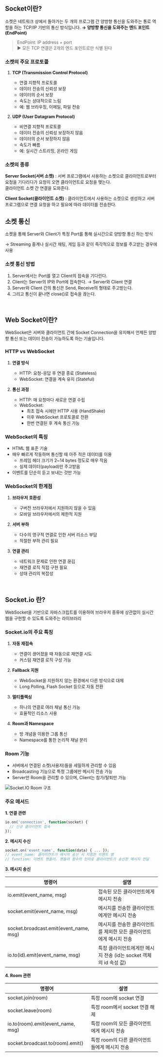 
## Socket이란?

소켓은 네트워크 상에서 돌아가는 두 개의 프로그램 간 양방향 통신을 도와주는 통로 역할을 하는 TCP/IP 기반의 통신 방식입니다.
**→ 양방향 통신을 도와주는 엔드 포인트(EndPoint)**

> EndPoint: IP address + port   
> ▶ 모든 TCP 연결은 2개의 엔드 포인트로만 식별 된다 

### 소켓의 주요 프로토콜

1. **TCP (Transmission Control Protocol)**
   - 연결 지향적 프로토콜
   - 데이터 전송의 신뢰성 보장
   - 데이터의 순서 보장
   - 속도는 상대적으로 느림
   - 예: 웹 브라우징, 이메일, 파일 전송

2. **UDP (User Datagram Protocol)**
   - 비연결 지향적 프로토콜
   - 데이터 전송의 신뢰성 보장하지 않음
   - 데이터의 순서 보장하지 않음
   - 속도가 빠름
   - 예: 실시간 스트리밍, 온라인 게임

### 소켓의 종류

**Server Socket(서버 소켓)**
: 서버 프로그램에서 사용하는 소켓으로 클라이언트로부터 요청을 기다리다가 요청이 오면 클라이언트로 요청을 맺는다.  
  클라이언트 소켓 간 연결을 도와준다.

**Client Socket(클라이언트 소켓)**
: 클라이언트에서 사용하는 소켓으로 생성하고 서버 프로그램으로 연결 요청을 하고 필요에 따라 데이터를 전송한다.

## 소켓 통신

소켓을 통해 Server와 Client가 특정 Port를 통해 실시간으로 양방향 통신 하는 방식

  → Streaming 중계나 실시간 채팅, 게임 등과 같이 즉각적으로 정보를 주고받는 경우에 사용

### 소켓 통신 방법

1. Server에서는 Port를 열고 Client의 접속을 기다린다.
2. Client는 Server의 IP와 Port에 접속한다. → Server와 Client 연결
3. Server와 Client 간의 통신은 Send, Receive의 형태로 주고받는다.
4. 그리고 통신이 끝나면 close()로 접속을 끊는다.

<br> 

## Web Socket이란?

WebSocket은 서버와 클라이언트 간에 Socket Connection을 유지해서 언제든 양방향 통신 또는 데이터 전송이 가능하도록 하는 기술입니다.

### HTTP vs WebSocket

1. **연결 방식**
   - HTTP: 요청-응답 후 연결 종료 (Stateless)
   - WebSocket: 연결을 계속 유지 (Stateful)

2. **통신 과정**
   - HTTP: 매 요청마다 새로운 연결 수립
   - WebSocket: 
     - 최초 접속 시에만 HTTP 사용 (HandShake)
     - 이후 WebSocket 프로토콜로 전환
     - 한번 연결된 후 계속 통신 가능

### WebSocket의 특징

- HTML 웹 표준 기술
- 매우 빠르게 작동하며 통신할 때 아주 적은 데이터를 이용
	- 프레임 헤더 크기가 2~14 bytes 정도로 매우 작음
	- 실제 데이터(payload)만 주고받음
- 이벤트를 단순히 듣고 보내는 것만 가능

### WebSocket의 한계점

1. **브라우저 호환성**
   - 구버전 브라우저에서 지원하지 않을 수 있음
   - 모바일 브라우저에서의 제한적 지원

2. **서버 부하**
   - 다수의 영구적 연결로 인한 서버 리소스 부담
   - 적절한 부하 관리 필요

3. **연결 관리**
   - 네트워크 문제로 인한 연결 끊김
   - 재연결 로직 직접 구현 필요
   - 상태 관리의 복잡성

<br>

## Socket.io 란?

WebSocket을 기반으로 자바스크립트를 이용하여 브라우저 종류에 상관없이 실시간 웹을 구현할 수 있도록 도와주는 라이브러리

### Socket.io의 주요 특징

1. **자동 재접속**
   - 연결이 끊어졌을 때 자동으로 재연결 시도
   - 커스텀 재연결 로직 구성 가능

2. **Fallback 지원**
   - WebSocket을 지원하지 않는 환경에서 다른 방식으로 대체
   - Long Polling, Flash Socket 등으로 자동 전환

3. **멀티플렉싱**
   - 하나의 연결로 여러 채널 통신 가능
   - 효율적인 리소스 사용

4. **Room과 Namespace**
   - 방 개념을 이용한 그룹 통신
   - Namespace를 통한 논리적 채널 분리

### Room 기능

- 서버에서 연결된 소켓(사용자)들을 세밀하게 관리할 수 있음
- Broadcasting 기능으로 특정 그룹에만 메시지 전송 가능
- Server만 Room을 관리할 수 있으며, Client는 참가/탈퇴만 가능

![Socket.IO Room 구조](https://blog.kakaocdn.net/dn/GeLJd/btrJEMkBknL/brFCLRytEFcpi2uHE5LRkk/img.png)


### 주요 메서드

**1. 연결 관련**

```javascript
io.on('connection', function(socket) {  
  // 신규 클라이언트 접속
}); 
```

**2. 메시지 수신**

```javascript
socket.on('event_name', function(data) { ... });
// event_name: 클라이언트가 메시지 송신 시 지정한 이벤트 명
// function: 이벤트 핸들러. 핸들러 함수의 인자로 클라이언트가 송신한 메시지 전달
```

**3. 메시지 송신**

| **명령어** | **설명** |
|------------|----------|
| io.emit(event_name, msg) | 접속된 모든 클라이언트에게 메시지 전송 |
| socket.emit(event_name, msg) | 메시지를 전송한 클라이언트에게만 메시지 전송 |
| socket.broadcast.emit(event_name, msg) | 메시지를 전송한 클라이언트를 제외한 모든 클라이언트에게 메시지 전송 |
| io.to(id).emit(event_name, msg) | 특정 클라이언트에게만 메시지 전송 (id는 socket 객체의 id 속성 값) |

**4. Room 관련**

| **명령어** | **설명** |
|------------|----------|
| socket.join(room) | 특정 room에 socket 연결 |
| socket.leave(room) | 특정 room에서 socket 연결 해제 |
| io.to(room).emit(event_name, msg) | 특정 room의 모든 클라이언트에게 메시지 전송 |
| socket.broadcast.to(room).emit() | 특정 room의 다른 클라이언트들에게 메시지 전송 |
